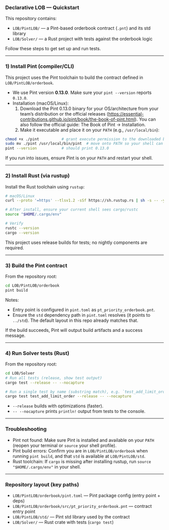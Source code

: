 ### Declarative LOB — Quickstart

This repository contains:
- `LOB/PintLOB/` — a Pint-based orderbook contract (`.pnt`) and its std library
- `LOB/Solver/` — a Rust project with tests against the orderbook logic

Follow these steps to get set up and run tests.

---

### 1) Install Pint (compiler/CLI)

This project uses the Pint toolchain to build the contract defined in `LOB/PintLOB/orderbook`.

- We use Pint version **0.13.0**. Make sure your `pint --version` reports `0.13.0`.
- Installation (macOS/Linux):
  1. Download the Pint 0.13.0 binary for your OS/architecture from your team’s distribution or the official releases (https://essential-contributions.github.io/pint/book/the-book-of-pint.html). You can also follow the official guide: The Book of Pint → Installation.
  2. Make it executable and place it on your `PATH` (e.g., `/usr/local/bin`):

```bash
chmod +x ./pint          # grant execute permission to the downloaded binary
sudo mv ./pint /usr/local/bin/pint  # move onto PATH so your shell can find it
pint --version           # should print 0.13.0
```

If you run into issues, ensure Pint is on your `PATH` and restart your shell.

---

### 2) Install Rust (via rustup)

Install the Rust toolchain using `rustup`:

```bash
# macOS/Linux
curl --proto '=https' --tlsv1.2 -sSf https://sh.rustup.rs | sh -s -- -y

# After install, ensure your current shell sees cargo/rustc
source "$HOME/.cargo/env"

# Verify
rustc --version
cargo --version
```

This project uses release builds for tests; no nightly components are required.

---

### 3) Build the Pint contract

From the repository root:

```bash
cd LOB/PintLOB/orderbook
pint build
```

Notes:
- Entry point is configured in `pint.toml` as `pt_priority_orderbook.pnt`.
- Ensure the `std` dependency path in `pint.toml` resolves (it points to `../std`). The default layout in this repo already matches that.

If the build succeeds, Pint will output build artifacts and a success message.

---

### 4) Run Solver tests (Rust)

From the repository root:

```bash
cd LOB/Solver
# Run all tests (release, show test output)
cargo test --release -- --nocapture

# Run a single test by name (substring match), e.g. `test_add_limit_order`
cargo test test_add_limit_order --release -- --nocapture
```

- `--release` builds with optimizations (faster).
- `-- --nocapture` prints `println!` output from tests to the console.

---

### Troubleshooting

- Pint not found: Make sure Pint is installed and available on your `PATH` (reopen your terminal or `source` your shell profile).
- Pint build errors: Confirm you are in `LOB/PintLOB/orderbook` when running `pint build`, and that `std` is available at `LOB/PintLOB/std`.
- Rust toolchain: If `cargo` is missing after installing rustup, run `source "$HOME/.cargo/env"` in your shell.

---

### Repository layout (key paths)

- `LOB/PintLOB/orderbook/pint.toml` — Pint package config (entry point + deps)
- `LOB/PintLOB/orderbook/src/pt_priority_orderbook.pnt` — contract entry point
- `LOB/PintLOB/std/` — Pint std library used by the contract
- `LOB/Solver/` — Rust crate with tests (`cargo test`)
